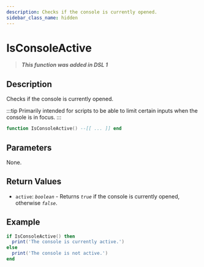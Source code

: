 ```yaml
---
description: Checks if the console is currently opened.
sidebar_class_name: hidden
---
```


# IsConsoleActive

> **_This function was added in DSL 1_**

## Description

Checks if the console is currently opened.

:::tip
Primarily intended for scripts to be able to limit certain inputs when the console is in focus.
:::

```lua
function IsConsoleActive() --[[ ... ]] end
```

## Parameters

None.

## Return Values

- `active`: _`boolean`_ - Returns _`true`_ if the console is currently opened, otherwise _`false`_.

## Example

```lua
if IsConsoleActive() then
  print('The console is currently active.')
else
  print('The console is not active.')
end
```
